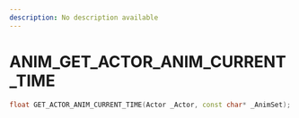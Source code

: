 ```yaml
---
description: No description available 
---
```


# ANIM\_GET_ACTOR_ANIM_CURRENT_TIME

```cpp
float GET_ACTOR_ANIM_CURRENT_TIME(Actor _Actor, const char* _AnimSet);
```